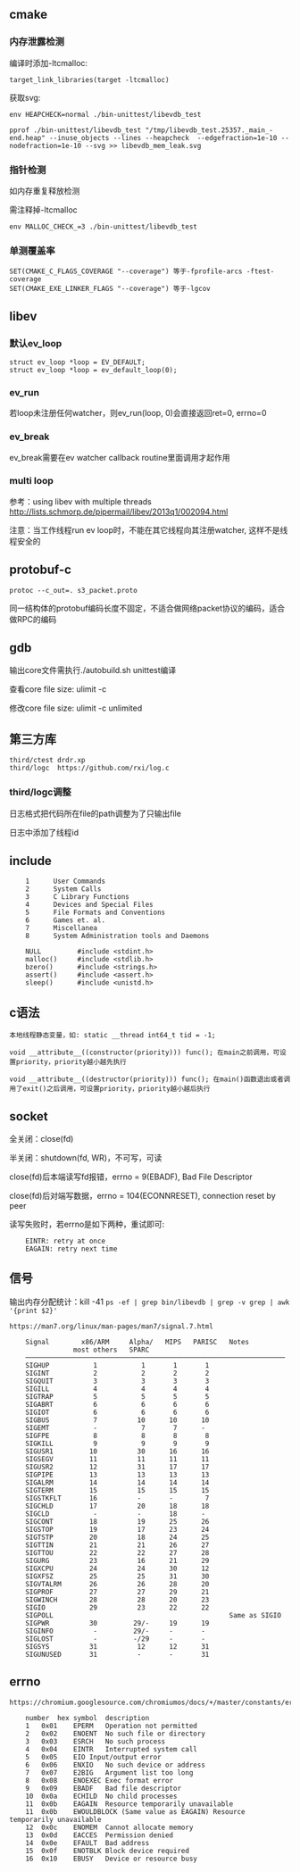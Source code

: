 ## cmake

### 内存泄露检测

编译时添加-ltcmalloc:

```
target_link_libraries(target -ltcmalloc)
```

获取svg:

```
env HEAPCHECK=normal ./bin-unittest/libevdb_test

pprof ./bin-unittest/libevdb_test "/tmp/libevdb_test.25357._main_-end.heap" --inuse_objects --lines --heapcheck  --edgefraction=1e-10 --nodefraction=1e-10 --svg >> libevdb_mem_leak.svg
```

### 指针检测

如内存重复释放检测

需注释掉-ltcmalloc
```
env MALLOC_CHECK_=3 ./bin-unittest/libevdb_test
```

### 单测覆盖率

```
SET(CMAKE_C_FLAGS_COVERAGE "--coverage") 等于-fprofile-arcs -ftest-coverage
SET(CMAKE_EXE_LINKER_FLAGS "--coverage") 等于-lgcov
```

## libev

### 默认ev\_loop

```
struct ev_loop *loop = EV_DEFAULT;
struct ev_loop *loop = ev_default_loop(0);
```

### ev\_run

若loop未注册任何watcher，则ev\_run(loop, 0)会直接返回ret=0, errno=0

### ev\_break

ev\_break需要在ev watcher callback routine里面调用才起作用

### multi loop

参考：using libev with multiple threads http://lists.schmorp.de/pipermail/libev/2013q1/002094.html

注意：当工作线程run ev loop时，不能在其它线程向其注册watcher, 这样不是线程安全的

## protobuf-c

```
protoc --c_out=. s3_packet.proto
```

同一结构体的protobuf编码长度不固定，不适合做网络packet协议的编码，适合做RPC的编码

## gdb

输出core文件需执行./autobuild.sh unittest编译

查看core file size: ulimit -c

修改core file size: ulimit -c unlimited

## 第三方库

```
third/ctest drdr.xp
third/logc  https://github.com/rxi/log.c
```

### third/logc调整

日志格式把代码所在file的path调整为了只输出file

日志中添加了线程id

## include

```
    1      User Commands
    2      System Calls
    3      C Library Functions
    4      Devices and Special Files
    5      File Formats and Conventions
    6      Games et. al.
    7      Miscellanea
    8      System Administration tools and Daemons

    NULL         #include <stdint.h>
    malloc()     #include <stdlib.h>
    bzero()      #include <strings.h>
    assert()     #include <assert.h>
    sleep()      #include <unistd.h>
```

## c语法

```
本地线程静态变量，如: static __thread int64_t tid = -1;

void __attribute__((constructor(priority))) func(); 在main之前调用，可设置priority，priority越小越先执行

void __attribute__((destructor(priority))) func(); 在main()函数退出或者调用了exit()之后调用，可设置priority，priority越小越后执行
```

## socket

全关闭：close(fd)

半关闭：shutdown(fd, WR)，不可写，可读

close(fd)后本端读写fd报错，errno = 9(EBADF), Bad File Descriptor

close(fd)后对端写数据，errno = 104(ECONNRESET), connection reset by peer

读写失败时，若errno是如下两种，重试即可:
```
    EINTR: retry at once
    EAGAIN: retry next time
```

## 信号

输出内存分配统计：kill -41 `ps -ef | grep bin/libevdb | grep -v grep | awk '{print $2}'`

```
https://man7.org/linux/man-pages/man7/signal.7.html

    Signal        x86/ARM     Alpha/   MIPS   PARISC   Notes
                most others   SPARC
    ─────────────────────────────────────────────────────────────────
    SIGHUP           1           1       1       1
    SIGINT           2           2       2       2
    SIGQUIT          3           3       3       3
    SIGILL           4           4       4       4
    SIGTRAP          5           5       5       5
    SIGABRT          6           6       6       6
    SIGIOT           6           6       6       6
    SIGBUS           7          10      10      10
    SIGEMT           -           7       7      -
    SIGFPE           8           8       8       8
    SIGKILL          9           9       9       9
    SIGUSR1         10          30      16      16
    SIGSEGV         11          11      11      11
    SIGUSR2         12          31      17      17
    SIGPIPE         13          13      13      13
    SIGALRM         14          14      14      14
    SIGTERM         15          15      15      15
    SIGSTKFLT       16          -       -        7
    SIGCHLD         17          20      18      18
    SIGCLD           -          -       18      -
    SIGCONT         18          19      25      26
    SIGSTOP         19          17      23      24
    SIGTSTP         20          18      24      25
    SIGTTIN         21          21      26      27
    SIGTTOU         22          22      27      28
    SIGURG          23          16      21      29
    SIGXCPU         24          24      30      12
    SIGXFSZ         25          25      31      30
    SIGVTALRM       26          26      28      20
    SIGPROF         27          27      29      21
    SIGWINCH        28          28      20      23
    SIGIO           29          23      22      22
    SIGPOLL                                            Same as SIGIO
    SIGPWR          30         29/-     19      19
    SIGINFO          -         29/-     -       -
    SIGLOST          -         -/29     -       -
    SIGSYS          31          12      12      31
    SIGUNUSED       31          -       -       31
```

## errno

```
https://chromium.googlesource.com/chromiumos/docs/+/master/constants/errnos.md

    number	hex	symbol	description
    1	0x01	EPERM	Operation not permitted
    2	0x02	ENOENT	No such file or directory
    3	0x03	ESRCH	No such process
    4	0x04	EINTR	Interrupted system call
    5	0x05	EIO	Input/output error
    6	0x06	ENXIO	No such device or address
    7	0x07	E2BIG	Argument list too long
    8	0x08	ENOEXEC	Exec format error
    9	0x09	EBADF	Bad file descriptor
    10	0x0a	ECHILD	No child processes
    11	0x0b	EAGAIN	Resource temporarily unavailable
    11	0x0b	EWOULDBLOCK	(Same value as EAGAIN) Resource temporarily unavailable
    12	0x0c	ENOMEM	Cannot allocate memory
    13	0x0d	EACCES	Permission denied
    14	0x0e	EFAULT	Bad address
    15	0x0f	ENOTBLK	Block device required
    16	0x10	EBUSY	Device or resource busy
```
